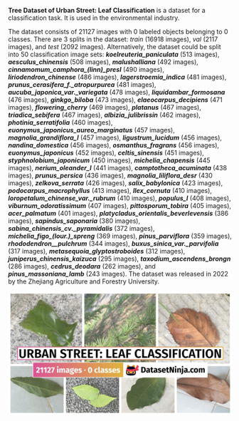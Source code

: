 **Tree Dataset of Urban Street: Leaf Classification** is a dataset for a classification task. It is used in the environmental industry. 

The dataset consists of 21127 images with 0 labeled objects belonging to 0 classes. There are 3 splits in the dataset: *train* (16918 images), *val* (2117 images), and *test* (2092 images). Alternatively, the dataset could be split into 50 classification image sets: ***koelreuteria_paniculata*** (513 images), ***aesculus_chinensis*** (508 images), ***malushalliana*** (492 images), ***cinnamomum_camphora_(linn)_presl*** (490 images), ***liriodendron_chinense*** (486 images), ***lagerstroemia_indica*** (481 images), ***prunus_cerasifera_f._atropurpurea*** (481 images), ***aucuba_japonica_var._variegata*** (478 images), ***liquidambar_formosana*** (476 images), ***ginkgo_biloba*** (473 images), ***elaeocarpus_decipiens*** (471 images), ***flowering_cherry*** (469 images), ***platanus*** (467 images), ***triadica_sebifera*** (467 images), ***albizia_julibrissin*** (462 images), ***photinia_serratifolia*** (460 images), ***euonymus_japonicus_aureo_marginatus*** (457 images), ***magnolia_grandiflora_l*** (457 images), ***ligustrum_lucidum*** (456 images), ***nandina_domestica*** (456 images), ***osmanthus_fragrans*** (456 images), ***euonymus_japonicus*** (452 images), ***celtis_sinensis*** (451 images), ***styphnolobium_japonicum*** (450 images), ***michelia_chapensis*** (445 images), ***nerium_oleander_l*** (441 images), ***camptotheca_acuminata*** (438 images), ***prunus_persica*** (436 images), ***magnolia_liliflora_desr*** (430 images), ***zelkova_serrata*** (426 images), ***salix_babylonica*** (423 images), ***podocarpus_macrophyllus*** (413 images), ***llex_cornuta*** (410 images), ***loropetalum_chinense_var._rubrum*** (410 images), ***populus_l*** (408 images), ***viburnum_odoratissimum*** (407 images), ***pittosporum_tobira*** (405 images), ***acer_palmatum*** (401 images), ***platycladus_orientalis_beverlevensis*** (386 images), ***sapindus_saponaria*** (380 images), ***sabina_chinensis_cv._pyramidalis*** (372 images), ***michelia_figo_(lour.)_spreng*** (369 images), ***pinus_parviflora*** (359 images), ***rhododendron__pulchrum*** (344 images), ***buxus_sinica_var._parvifolia*** (317 images), ***metasequoia_glyptostroboides*** (312 images), ***juniperus_chinensis_kaizuca*** (295 images), ***taxodium_ascendens_brongn*** (286 images), ***cedrus_deodara*** (262 images), and ***pinus_massoniana_lamb*** (243 images). The dataset was released in 2022 by the Zhejiang Agriculture and Forestry University.

<img src="https://github.com/dataset-ninja/urban-street-leaf-classification/raw/main/visualizations/poster.png">
